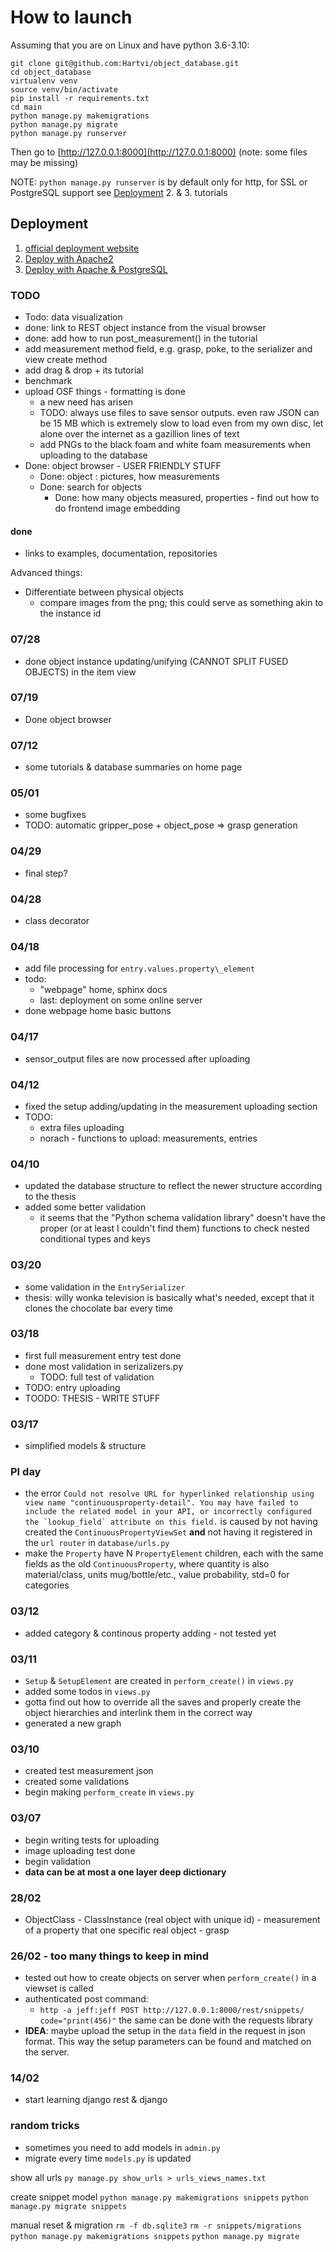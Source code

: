 # How to launch
Assuming that you are on Linux and have python 3.6-3.10:

```
git clone git@github.com:Hartvi/object_database.git
cd object_database
virtualenv venv
source venv/bin/activate
pip install -r requirements.txt
cd main
python manage.py makemigrations
python manage.py migrate
python manage.py runserver
```

Then go to [http://127.0.0.1:8000](http://127.0.0.1:8000) (note: some files may be missing)

NOTE: `python manage.py runserver` is by default only for http, for SSL or PostgreSQL support see [Deployment](#Deployment) 2. & 3. tutorials

## Deployment
1. [official deployment website](https://docs.djangoproject.com/en/4.0/howto/deployment/)
2. [Deploy with Apache2](https://dev.to/ninahwang/deploying-a-django-application-using-apache2-94g)
3. [Deploy with Apache & PostgreSQL](https://dev.to/ajithklepsydra/how-to-set-up-and-deploy-a-django-application-on-a-linux-server-2dff)

### TODO
- Todo: data visualization
- done: link to REST object instance from the visual browser
- done: add how to run post_measurement() in the tutorial
- add measurement method field, e.g. grasp, poke, to the serializer and view create method
- add drag & drop + its tutorial
- benchmark
- upload OSF things - formatting is done
  - a new need has arisen
  - TODO: always use files to save sensor outputs. even raw JSON can be 15 MB which is extremely slow to load even from my own disc, let alone over the internet as a gazillion lines of text
  - add PNGs to the black foam and white foam measurements when uploading to the database
- Done: object browser - USER FRIENDLY STUFF
  - Done: object : pictures, how measurements
  - Done: search for objects
    - Done: how many objects measured, properties - find out how to do frontend image embedding

#### done
- links to examples, documentation, repositories

Advanced things:
- Differentiate between physical objects
  - compare images from the png; this could serve as something akin to the instance id

### 07/28
- done object instance updating/unifying (CANNOT SPLIT FUSED OBJECTS) in the item view

### 07/19
- Done object browser

### 07/12
- some tutorials & database summaries on home page

### 05/01
- some bugfixes
- TODO: automatic gripper\_pose + object\_pose => grasp generation

### 04/29
- final step?


### 04/28
- class decorator

### 04/18
- add file processing for `entry.values.property\_element`
- todo: 
  - "webpage" home, sphinx docs
  - last: deployment on some online server
- done webpage home basic buttons

### 04/17
- sensor\_output files are now processed after uploading 

### 04/12
- fixed the setup adding/updating in the measurement uploading section
- TODO: 
  - extra files uploading
  - norach - functions to upload: measurements, entries

### 04/10
- updated the database structure to reflect the newer structure according to the thesis
- added some better validation
  - it seems that the "Python schema validation library" doesn't have the proper (or at least I couldn't find them) functions to check nested conditional types and keys

### 03/20
- some validation in the `EntrySerializer`
- thesis: willy wonka television is basically what's needed, except that it clones the chocolate bar every time

### 03/18
- first full measurement entry test done
- done most validation in serizalizers.py
  - TODO: full test of validation
- TODO: entry uploading
- TOODO: THESIS - WRITE STUFF

### 03/17
- simplified models & structure


### PI day
- the error ```Could not resolve URL for hyperlinked relationship using view name "continuousproperty-detail". You may have failed to include the related model in your API, or incorrectly configured the `lookup_field` attribute on this field.``` is caused by not having created the `ContinuousPropertyViewSet` **and** not having it registered in the `url router` in `database/urls.py`
- make the `Property` have N `PropertyElement` children, each with the same fields as the old `ContinuousProperty`, where quantity is also material/class, units mug/bottle/etc., value probability, std=0 for categories


### 03/12
- added category & continous property adding - not tested yet

### 03/11
- `Setup` & `SetupElement` are created in `perform_create()` in `views.py`
- added some todos in `views.py`
- gotta find out how to override all the saves and properly create the object hierarchies and interlink them in the correct way
- generated a new graph

### 03/10
- created test measurement json
- created some validations
- begin making `perform_create` in `views.py`

### 03/07
- begin writing tests for uploading
- image uploading test done
- begin validation
- **data can be at most a one layer deep dictionary**

### 28/02
- ObjectClass - ClassInstance (real object with unique id) - measurement of a property that one specific real object - grasp

### 26/02 - too many things to keep in mind
- tested out how to create objects on server when `perform_create()` in a viewset is called
- authenticated post command:
  - `http -a jeff:jeff POST http://127.0.0.1:8000/rest/snippets/ code="print(456)"`
the same can be done with the requests library
- **IDEA**: maybe upload the setup in the `data` field in the request in json format. This way the setup parameters can be found and matched on the server.

### 14/02
- start learning django rest & django


### random tricks
- sometimes you need to add models in `admin.py`
- migrate every time `models.py` is updated

show all urls
`py manage.py show_urls > urls_views_names.txt`

create snippet model
`python manage.py makemigrations snippets`
`python manage.py migrate snippets`

manual reset & migration
`rm -f db.sqlite3`
`rm -r snippets/migrations`
`python manage.py makemigrations snippets`
`python manage.py migrate`



